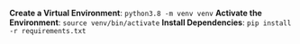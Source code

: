 **Create a Virtual Environment**: `python3.8 -m venv venv`
**Activate the Environment**: `source venv/bin/activate`
**Install Dependencies**: `pip install -r requirements.txt`
